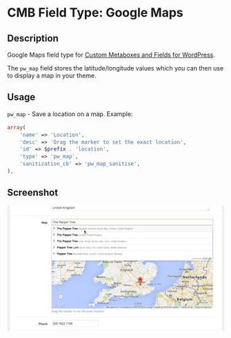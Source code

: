 # CMB Field Type: Google Maps

## Description

Google Maps field type for [Custom Metaboxes and Fields for WordPress](https://github.com/WebDevStudios/Custom-Metaboxes-and-Fields-for-WordPress).

The `pw_map` field stores the latitude/longitude values which you can then use to display a map in your theme.

## Usage

`pw_map` - Save a location on a map. Example:

```php
array(
	'name' => 'Location',
	'desc' => 'Drag the marker to set the exact location',
	'id' => $prefix . 'location',
	'type' => 'pw_map',
	'sanitization_cb' => 'pw_map_sanitise',
),
```

## Screenshot

![Image](screenshot-1.png?raw=true)